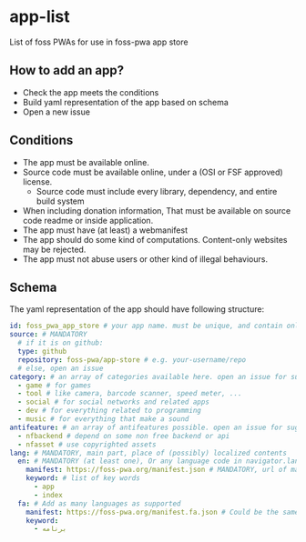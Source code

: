 # app-list
List of foss PWAs for use in foss-pwa app store

## How to add an app?

- Check the app meets the conditions
- Build yaml representation of the app based on schema
- Open a new issue

## Conditions

- The app must be available online.
- Source code must be available online, under a (OSI or FSF approved) license.
  - Source code must include every library, dependency, and entire build system
- When including donation information, That must be available on source code readme or inside application.
- The app must have (at least) a webmanifest
- The app should do some kind of computations. Content-only websites may be rejected.
- The app must not abuse users or other kind of illegal behaviours.

## Schema

The yaml representation of the app should have following structure:

```yaml
id: foss_pwa_app_store # your app name. must be unique, and contain only [0-9a-zA-Z_]
source: # MANDATORY
  # if it is on github:
  type: github
  repository: foss-pwa/app-store # e.g. your-username/repo
  # else, open an issue
category: # an array of categories available here. open an issue for suggesting a category
  - game # for games
  - tool # like camera, barcode scanner, speed meter, ...
  - social # for social networks and related apps
  - dev # for everything related to programming
  - music # for everything that make a sound
antifeature: # an array of antifeatures possible. open an issue for suggesting a category
  - nfbackend # depend on some non free backend or api
  - nfasset # use copyrighted assets
lang: # MANDATORY, main part, place of (possibly) localized contents
  en: # MANDATORY (at least one), Or any language code in navigator.languages like fa, en-US, ...
    manifest: https://foss-pwa.org/manifest.json # MANDATORY, url of manifest
    keyword: # list of key words
      - app
      - index
  fa: # Add as many languages as supported
    manifest: https://foss-pwa.org/manifest.fa.json # Could be the same url with en, We fetch it with diffrent Accept-language header
    keyword:
      - برنامه
```
